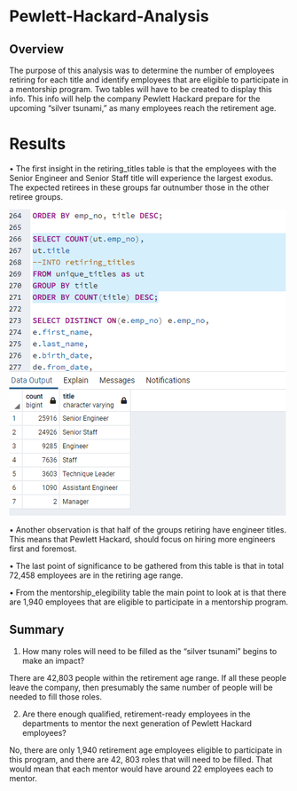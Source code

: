 # Pewlett-Hackard-Analysis

## Overview
The purpose of this analysis was to determine the number of employees retiring for each title and identify employees that are eligible to participate in a mentorship program. Two tables will have to be created to display this info. This info will help the company Pewlett Hackard prepare for the upcoming “silver tsunami,” as many employees reach the retirement age. 


# Results

•	The first insight in the retiring_titles table is that the employees with the Senior Engineer and Senior Staff title will experience the largest exodus. The expected retirees in these groups far outnumber those in the other retiree groups. 

![](https://github.com/TannerOrmanoski/Pewlett-Hackard-Analysis/blob/main/Employees%20retiring%20by%20title.png)

•	Another observation is that half of the groups retiring have engineer titles. This means that Pewlett Hackard, should focus on hiring more engineers first and foremost. 



•	The last point of significance to be gathered from this table is that in total 72,458 employees are in the retiring age range.



•	From the mentorship_elegibility table the main point to look at is that there are 1,940 employees that are eligible to participate in a mentorship program. 



## Summary 

1)	How many roles will need to be filled as the “silver tsunami” begins to make an impact?

There are 42,803 people within the retirement age range. If all these people leave the company, then presumably the same number of people will be needed to fill those roles.



2)	Are there enough qualified, retirement-ready employees in the departments to mentor the next generation of Pewlett Hackard employees?

No, there are only 1,940 retirement age employees eligible to participate in this program, and there are 42, 803 roles that will need to be filled. That would mean that each mentor would have around 22 employees each to mentor.
